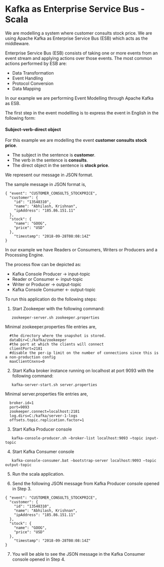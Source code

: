 # Kafka as Enterprise Service Bus - Scala 

We are modelling a system where customer consults stock price. We are using Apache Kafka as Enterprise Service Bus (ESB) which acts as the middleware.

Enterprise Service Bus (ESB) consists of taking one or more events from an event stream and applying actions over those events. The most common actions performed by ESB are:

* Data Transformation
* Event Handling
* Protocol Conversion
* Data Mapping

In our example we are performing Event Modelling through Apache Kafka as ESB.

The first step in the event modellling is to express the event in English in the following form:

#### Subject-verb-direct object

For this example we are modelling the event **customer consults stock price**.

* The subject in the sentence is **customer**.
* The verb in the sentence is **consults**.
* The direct object in the sentence is **stock price**.

We represent our message in JSON format.

The sample message in JSON format is,

```
{ "event": "CUSTOMER_CONSULTS_STOCKPRICE",
  "customer": {
    "id": "13548310",
    "name": "Abhilash, Krishnan",
    "ipAddress": "185.86.151.11"
  },
  "stock": {
    "name": "GOOG",
    "price": "USD"
  },
    "timestamp": "2018-09-28T08:08:14Z"
}
```

In our example we have Readers or Consumers, Writers or Producers and a Processing Engine.

The process flow can be depicted as:

* Kafka Console Producer -> input-topic
* Reader or Consumer <- input-topic
* Writer or Producer -> output-topic
* Kafka Console Consumer <- output-topic

To run this application do the following steps:

1. Start Zookeeper with the following command:
```
   zookeeper-server.sh zookeeper.properties
```
Minimal zookeeper.properties file entries are,

```
  #the directory where the snapshot is stored.
  dataDir=C:/kafka/zookeeper
  #the port at which the clients will connect
  clientPort=2181
  #disable the per-ip limit on the number of connections since this is a non-production config
  maxClientCnxns=0
```

2. Start Kafka broker instance running on localhost at port 9093 with the following command:
```
   kafka-server-start.sh server.properties
```
Minimal server.properties file entries are,

```
  broker.id=1
  port=9093
  zookeeper.connect=localhost:2181
  log.dirs=C:/kafka/server-1-logs
  offsets.topic.replication.factor=1
```

3. Start Kafka Producer console
```
   kafka-console-producer.sh –broker-list localhost:9093 –topic input-topic
```
4. Start Kafka Consumer console
```
   kafka-console-consumer.bat –bootstrap-server localhost:9093 –topic output-topic
```
5. Run the scala application.

6. Send the following JSON message from Kafka Producer console opened in Step 3.

```
{ "event": "CUSTOMER_CONSULTS_STOCKPRICE",
  "customer": {
    "id": "13548310",
    "name": "Abhilash, Krishnan",
    "ipAddress": "185.86.151.11"
  },
  "stock": {
    "name": "GOOG",
    "price": "USD"
  },
    "timestamp": "2018-09-28T08:08:14Z"
}
```

7. You will be able to see the JSON message in the Kafka Consumer console opened in Step 4.
